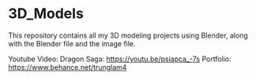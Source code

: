 # 3D_Models

This repository contains all my 3D modeling projects using Blender, along with the Blender file and the image file.

Youtube Video:
Dragon Saga: https://youtu.be/psiapca_-7s
Portfolio: https://www.behance.net/trunglam4
